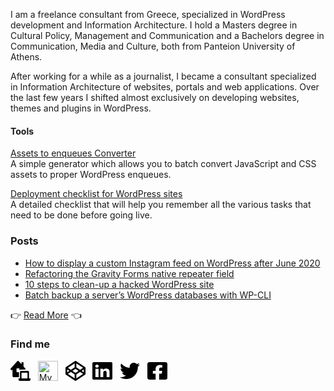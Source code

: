 I am a freelance consultant from Greece, specialized in WordPress development and Information Architecture. I hold a Masters degree in Cultural Policy, Management and Communication and a Bachelors degree in Communication, Media and Culture, both from Panteion University of Athens.

After working for a while as a journalist, I became a consultant specialized in Information Architecture of websites, portals and web applications. Over the last few years I shifted almost exclusively on developing websites, themes and plugins in WordPress.

#### Tools
[Assets to enqueues Converter](https://www.gsarigiannidis.gr/convert-html-assets-wordpress-enqueues/) <br>
A simple generator which allows you to batch convert JavaScript and CSS assets to proper WordPress enqueues.

[Deployment checklist for WordPress sites](https://www.gsarigiannidis.gr/deployment-checklist-for-wordpress-sites/) <br>
A detailed checklist that will help you remember all the various tasks that need to be done before going live.

### Posts
* [How to display a custom Instagram feed on WordPress after June 2020](https://www.gsarigiannidis.gr/instagram-feed-api-after-june-2020/) 
* [Refactoring the Gravity Forms native repeater field](https://www.gsarigiannidis.gr/gravity-forms-native-repeater/) 
* [10 steps to clean-up a hacked WordPress site](https://www.gsarigiannidis.gr/10-steps-to-clean-up-a-hacked-wordpress-site/) 
* [Batch backup a server’s WordPress databases with WP-CLI](https://www.gsarigiannidis.gr/wp-cli-batch-backup-wordpress-databases/) 

 :point_right: <a href="https://www.gsarigiannidis.gr/blog/">Read More</a>  :point_left:


### Find me
[<img width="32" title="My Website" height="32" src="https://raw.githubusercontent.com/gsarig/gsarig/master/images/website.svg">](https://www.gsarigiannidis.gr/) &nbsp;
[<img width="32" height="32" title="My WordPress.org profile" src="https://raw.githubusercontent.com/gsarig /gsarig/master/images/wordpress.svg">](https://profiles.wordpress.org/gsarig) &nbsp;
[<img width="32" height="32" title="Codepen" src="https://raw.githubusercontent.com/gsarig/gsarig/master/images/codepen.svg">](https://codepen.io/gsarig/#) &nbsp;
[<img width="32" height="32" title="LinkedIn" src="https://raw.githubusercontent.com/gsarig/gsarig/master/images/linkedin.svg">](https://www.linkedin.com/in/gsarigiannidis/) &nbsp;
[<img width="32" height="32" title="Twitter" src="https://raw.githubusercontent.com/gsarig/gsarig/master/images/twitter.svg">](https://twitter.com/gsarig) &nbsp;
[<img width="32" height="32" title="Facebook" src="https://raw.githubusercontent.com/gsarig/gsarig/master/images/facebook.svg">](https://www.facebook.com/sarigiannidis)